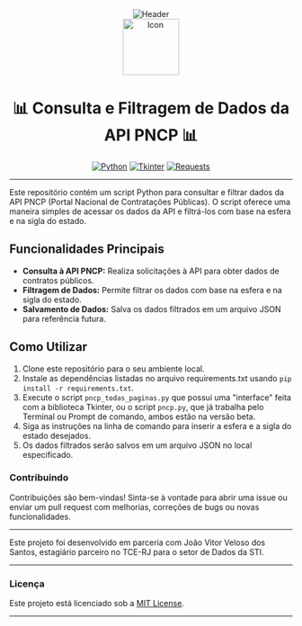 <div align="center">
  <img src="https://github.com/powerandcontrol/PNCP/blob/main/header_readme.png" alt="Header">
</div>

<div align="center">
   <img src="https://github.com/powerandcontrol/PNCP/blob/main/icon.gif" alt="Icon" width=100>
</div>

<div align="center">

# 📊 Consulta e Filtragem de Dados da API PNCP 📊

[![Python](https://img.shields.io/badge/Python-3.x-blue)](https://www.python.org/)
[![Tkinter](https://img.shields.io/badge/Tkinter-Interface%20Gr%C3%A1fica-green)](https://docs.python.org/3/library/tkinter.html)
[![Requests](https://img.shields.io/badge/Requests-Consulta%20a%20API-orange)](https://requests.readthedocs.io/en/master/)

</div>

---

Este repositório contém um script Python para consultar e filtrar dados da API PNCP (Portal Nacional de Contratações Públicas). O script oferece uma maneira simples de acessar os dados da API e filtrá-los com base na esfera e na sigla do estado.

## Funcionalidades Principais

- **Consulta à API PNCP:** Realiza solicitações à API para obter dados de contratos públicos.
- **Filtragem de Dados:** Permite filtrar os dados com base na esfera e na sigla do estado.
- **Salvamento de Dados:** Salva os dados filtrados em um arquivo JSON para referência futura.

## Como Utilizar

1. Clone este repositório para o seu ambiente local.
2. Instale as dependências listadas no arquivo requirements.txt usando `pip install -r requirements.txt`.
3. Execute o script `pncp_todas_paginas.py` que possui uma "interface" feita com a biblioteca Tkinter, ou o script `pncp.py`, que já trabalha pelo Terminal ou Prompt de comando, ambos estão na versão beta.
4. Siga as instruções na linha de comando para inserir a esfera e a sigla do estado desejados.
5. Os dados filtrados serão salvos em um arquivo JSON no local especificado.

### Contribuindo

Contribuições são bem-vindas! Sinta-se à vontade para abrir uma issue ou enviar um pull request com melhorias, correções de bugs ou novas funcionalidades.

---

Este projeto foi desenvolvido em parceria com João Vitor Veloso dos Santos, estagiário parceiro no TCE-RJ para o setor de Dados da STI.

--- 

### Licença

Este projeto está licenciado sob a [MIT License](LICENSE).

--- 
